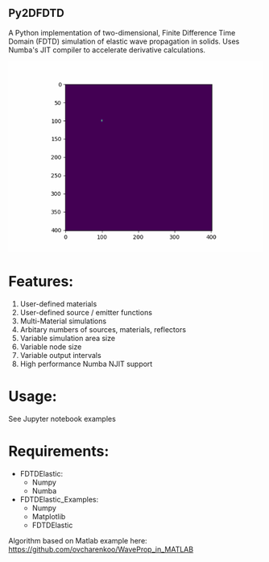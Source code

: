## Py2DFDTD

A Python implementation of two-dimensional, Finite Difference Time Domain (FDTD) simulation of elastic wave propagation in solids. Uses Numba's JIT compiler to accelerate derivative calculations. 

![example-gif](./ReadMeExamples/MiddleReflector.gif)

# Features:
1. User-defined materials
2. User-defined source / emitter functions
3. Multi-Material simulations 
4. Arbitary numbers of sources, materials, reflectors
5. Variable simulation area size
6. Variable node size
7. Variable output intervals
8. High performance Numba NJIT support

# Usage:
See Jupyter notebook examples

# Requirements:
- FDTDElastic:
  - Numpy
  - Numba
- FDTDElastic_Examples:
  - Numpy
  - Matplotlib
  - FDTDElastic 

Algorithm based on Matlab example here:
https://github.com/ovcharenkoo/WaveProp_in_MATLAB
